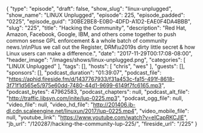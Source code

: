 {
  "type": "episode",
  "draft": false,
  "show_slug": "linux-unplugged",
  "show_name": "LINUX Unplugged",
  "episode": 225,
  "episode_padded": "0225",
  "episode_guid": "30BE2BE8-E0B0-4DFD-A1D2-EAE0F4DA4BBB",
  "slug": "225",
  "title": "Hacking the Community",
  "description": "Red Hat, Amazon, Facebook, Google, IBM, and others come together to push common sense GPL enforcement & a whole batch of community news.\n\nPlus we call out the Register, DRM\u2019s dirty little secret & how Linux users can make a difference.",
  "date": "2017-11-29T00:17:08-08:00",
  "header_image": "/images/shows/linux-unplugged.png",
  "categories": [
    "LINUX Unplugged"
  ],
  "tags": [],
  "hosts": [
    "chris",
    "wes"
  ],
  "guests": [],
  "sponsors": [],
  "podcast_duration": "01:39:07",
  "podcast_file": "https://aphid.fireside.fm/d/1437767933/f31a453c-fa15-491f-8618-3f71f1d565e5/975e60dd-7480-44d1-9699-6149f7fc6165.mp3",
  "podcast_bytes": 47962583,
  "podcast_chapters": null,
  "podcast_alt_file": "http://traffic.libsyn.com/jnite/lup-0225.mp3",
  "podcast_ogg_file": null,
  "video_file": null,
  "video_hd_file": "http://201406.jb-dl.cdn.scaleengine.net/linuxun/2017/lup-0225.mp4",
  "video_mobile_file": null,
  "youtube_link": "https://www.youtube.com/watch?v=eICapRKCJlE",
  "jb_url": "/120287/hacking-the-community-lup-225/",
  "fireside_url": "/225"
}


